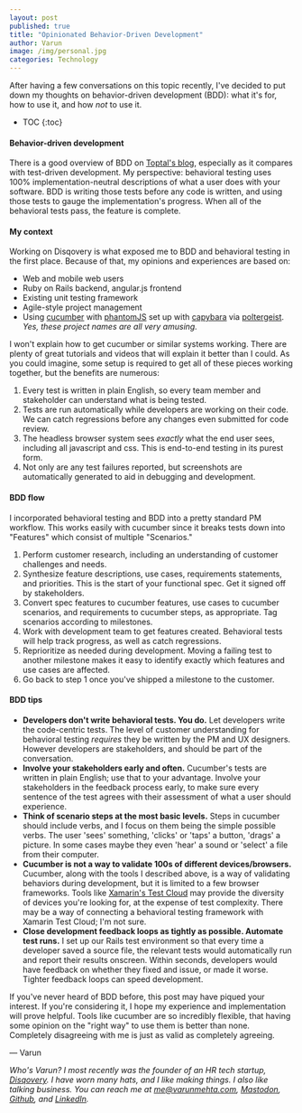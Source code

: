 ```yaml
---
layout: post
published: true
title: "Opinionated Behavior-Driven Development"
author: Varun
image: /img/personal.jpg
categories: Technology
---
```

After having a few conversations on this topic recently, I've decided to put down my thoughts on behavior-driven development (BDD): what it's for, how to use it, and how *not* to use it.

* TOC
{:toc}

#### Behavior-driven development

There is a good overview of BDD on [Toptal's blog](https://www.toptal.com/freelance/your-boss-won-t-appreciate-tdd-try-bdd), especially as it compares with test-driven development. My perspective: behavioral testing uses 100% implementation-neutral descriptions of what a user does with your software. BDD is writing those tests before any code is written, and using those tests to gauge the implementation's progress. When all of the behavioral tests pass, the feature is complete.

#### My context

Working on Disqovery is what exposed me to BDD and behavioral testing in the first place. Because of that, my opinions and experiences are based on:

* Web and mobile web users
* Ruby on Rails backend, angular.js frontend
* Existing unit testing framework
* Agile-style project management
* Using [cucumber](https://cucumber.io) with [phantomJS](http://phantomjs.org) set up with [capybara](https://github.com/teamcapybara/capybara) via [poltergeist](https://github.com/teampoltergeist/poltergeist). *Yes, these project names are all very amusing.*

I won't explain how to get cucumber or similar systems working. There are plenty of great tutorials and videos that will explain it better than I could. As you could imagine, some setup is required to get all of these pieces working together, but the benefits are numerous:

1. Every test is written in plain English, so every team member and stakeholder can understand what is being tested.
2. Tests are run automatically while developers are working on their code. We can catch regressions before any changes even submitted for code review.
3. The headless browser system sees *exactly* what the end user sees, including all javascript and css. This is end-to-end testing in its purest form.
4. Not only are any test failures reported, but screenshots are automatically generated to aid in debugging and development.

#### BDD flow

I incorporated behavioral testing and BDD into a pretty standard PM workflow. This works easily with cucumber since it breaks tests down into "Features" which consist of multiple "Scenarios."

1. Perform customer research, including an understanding of customer challenges and needs.
2. Synthesize feature descriptions, use cases, requirements statements, and priorities. This is the start of your functional spec. Get it signed off by stakeholders.
3. Convert spec features to cucumber features, use cases to cucumber scenarios, and requirements to cucumber steps, as appropriate. Tag scenarios according to milestones.
4. Work with development team to get features created. Behavioral tests will help track progress, as well as catch regressions.
5. Reprioritize as needed during development. Moving a failing test to another milestone makes it easy to identify exactly which features and use cases are affected.
6. Go back to step 1 once you've shipped a milestone to the customer.

#### BDD tips

* **Developers don't write behavioral tests. You do.** Let developers write the code-centric tests. The level of customer understanding for behavioral testing *requires* they be written by the PM and UX designers. However developers are stakeholders, and should be part of the conversation.
* **Involve your stakeholders early and often.** Cucumber's tests are written in plain English; use that to your advantage. Involve your stakeholders in the feedback process early, to make sure every sentence of the test agrees with their assessment of what a user should experience.
* **Think of scenario steps at the most basic levels.** Steps in cucumber should include verbs, and I focus on them being the simple possible verbs. The user 'sees' something, 'clicks' or 'taps' a button, 'drags' a picture. In some cases maybe they even 'hear' a sound or 'select' a file from their computer.
* **Cucumber is not a way to validate 100s of different devices/browsers.** Cucumber, along with the tools I described above, is a way of validating behaviors during development, but it is limited to a few browser frameworks. Tools like [Xamarin's Test Cloud](https://www.xamarin.com/test-cloud) may provide the diversity of devices you're looking for, at the expense of test complexity. There may be a way of connecting a behavioral testing framework with Xamarin Test Cloud; I'm not sure.
* **Close development feedback loops as tightly as possible. Automate test runs.** I set up our Rails test environment so that every time a developer saved a source file, the relevant tests would automatically run and report their results onscreen. Within seconds, developers would have feedback on whether they fixed and issue, or made it worse. Tighter feedback loops can speed development.

If you've never heard of BDD before, this post may have piqued your interest. If you're considering it, I hope my experience and implementation will prove helpful. Tools like cucumber are so incredibly flexible, that having some opinion on the "right way" to use them is better than none. Completely disagreeing with me is just as valid as completely agreeing.

&mdash;&nbsp;Varun

_Who's Varun? I most recently was the founder of an HR tech startup, [Disqovery](http://disqovery.com). I have worn many hats, and I like making things. I also like talking business. You can reach me at [me@varunmehta.com](mailto:me@varunmehta.com), [Mastodon](https://fosstodon.org/@smartperson), [Github](https://github.com/smartperson), and [LinkedIn](https://linkedin.com/in/varunkmehta)._
